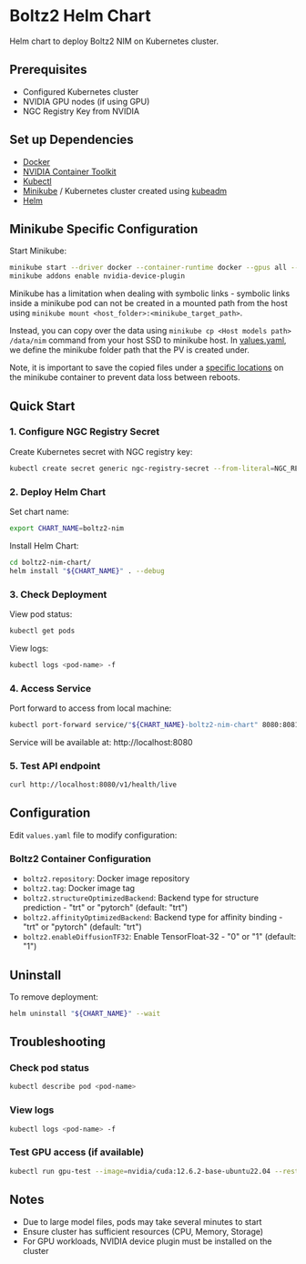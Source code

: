 # Boltz2 Helm Chart

Helm chart to deploy Boltz2 NIM on Kubernetes cluster.

## Prerequisites

- Configured Kubernetes cluster
- NVIDIA GPU nodes (if using GPU)
- NGC Registry Key from NVIDIA

## Set up Dependencies

- [Docker](https://docs.docker.com/engine/install/ubuntu/)
- [NVIDIA Container Toolkit](https://docs.nvidia.com/datacenter/cloud-native/container-toolkit/latest/install-guide.html)
- [Kubectl](https://kubernetes.io/docs/tasks/tools/install-kubectl-linux/)
- [Minikube](https://minikube.sigs.k8s.io/docs/start/?arch=%2Fmacos%2Farm64%2Fstable%2Fbinary+download) / Kubernetes cluster created using [kubeadm](https://kubernetes.io/docs/setup/production-environment/tools/kubeadm/install-kubeadm/)
- [Helm](https://helm.sh/docs/intro/install/)

## Minikube Specific Configuration

Start Minikube:
```bash
minikube start --driver docker --container-runtime docker --gpus all --cpus 8
minikube addons enable nvidia-device-plugin
```

Minikube has a limitation when dealing with symbolic links - symbolic links inside a minikube pod can not be created in a mounted path from the host using `minikube mount <host_folder>:<minikube_target_path>`.

Instead, you can copy over the data using `minikube cp <Host models path> /data/nim` command from your host SSD to minikube host.
In [values.yaml](values.yaml), we define the minikube folder path that the PV is created under.

Note, it is important to save the copied files under a [specific locations](https://minikube.sigs.k8s.io/docs/handbook/persistent_volumes/) on the minikube container to prevent data loss between reboots.

## Quick Start

### 1. Configure NGC Registry Secret

Create Kubernetes secret with NGC registry key:
```bash
kubectl create secret generic ngc-registry-secret --from-literal=NGC_REGISTRY_KEY=<YOUR_NGC_REGISTRY_KEY>
```

### 2. Deploy Helm Chart

Set chart name:
```bash
export CHART_NAME=boltz2-nim
```
Install Helm Chart:
```bash
cd boltz2-nim-chart/
helm install "${CHART_NAME}" . --debug
```

### 3. Check Deployment

View pod status:
```bash
kubectl get pods
```

View logs:
```bash
kubectl logs <pod-name> -f
```

### 4. Access Service

Port forward to access from local machine:
```bash
kubectl port-forward service/"${CHART_NAME}-boltz2-nim-chart" 8080:8081
```

Service will be available at: http://localhost:8080

### 5. Test API endpoint
```bash
curl http://localhost:8080/v1/health/live
```

## Configuration

Edit `values.yaml` file to modify configuration:

### Boltz2 Container Configuration
- `boltz2.repository`: Docker image repository
- `boltz2.tag`: Docker image tag
- `boltz2.structureOptimizedBackend`: Backend type for structure prediction - "trt" or "pytorch" (default: "trt")
- `boltz2.affinityOptimizedBackend`: Backend type for affinity binding - "trt" or "pytorch" (default: "trt")
- `boltz2.enableDiffusionTF32`: Enable TensorFloat-32 - "0" or "1" (default: "1")

## Uninstall

To remove deployment:
```bash
helm uninstall "${CHART_NAME}" --wait
```

## Troubleshooting

### Check pod status
```bash
kubectl describe pod <pod-name>
```

### View logs
```bash
kubectl logs <pod-name> -f
```

### Test GPU access (if available)
```bash
kubectl run gpu-test --image=nvidia/cuda:12.6.2-base-ubuntu22.04 --restart=Never --command -- nvidia-smi
```

## Notes

- Due to large model files, pods may take several minutes to start
- Ensure cluster has sufficient resources (CPU, Memory, Storage)
- For GPU workloads, NVIDIA device plugin must be installed on the cluster
